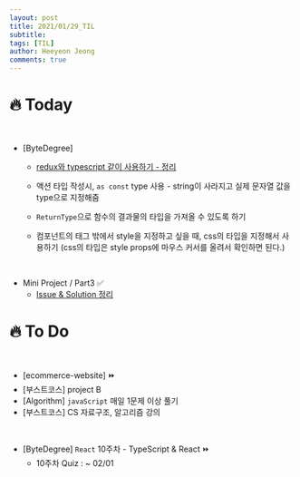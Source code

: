 ```yaml
---
layout: post
title: 2021/01/29_TIL
subtitle:
tags: [TIL]
author: Heeyeon Jeong
comments: true
---
```


# 🔥 Today

<br>

-   [ByteDegree]

    -   [redux와 typescript 같이 사용하기 - 정리](https://heeyeonjeong.tistory.com/89)
    -   액션 타입 작성시, `as const` type 사용 - string이 사라지고 실제 문자열 값을 type으로 지정해줌
    -   `ReturnType`으로 함수의 결과물의 타입을 가져올 수 있도록 하기

    -   컴포넌트의 태그 밖에서 style을 지정하고 싶을 때, css의 타입을 지정해서 사용하기 (css의 타입은 style props에 마우스 커서를 올려서 확인하면 된다.)

<br>

-   Mini Project / Part3 ✅
    -   [Issue & Solution 정리](https://heeyeonjeong.tistory.com/88?category=945817)

# 🔥 To Do

<br>

-   [ecommerce-website] ⏩
-   [부스트코스] project B
-   [Algorithm] `javaScript` 매일 1문제 이상 풀기
-   [부스트코스] CS 자료구조, 알고리즘 강의

<br>

-   [ByteDegree] `React` 10주차 - TypeScript & React ⏩
    -   10주차 Quiz : ~ 02/01
